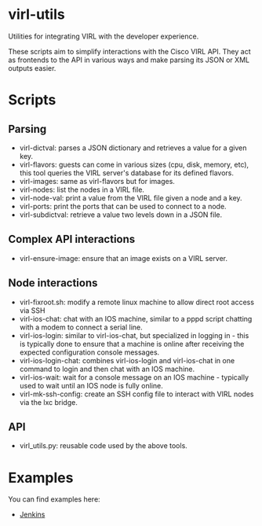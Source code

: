 virl-utils
==========

Utilities for integrating VIRL with the developer experience.

These scripts aim to simplify interactions with the Cisco VIRL API. They act
as frontends to the API in various ways and make parsing its JSON or XML 
outputs easier.

Scripts
=======

Parsing
-------

* virl-dictval: parses a JSON dictionary and retrieves a value for a given key.
* virl-flavors: guests can come in various sizes (cpu, disk, memory, etc), this tool queries the VIRL server's database for its defined flavors.
* virl-images: same as virl-flavors but for images.
* virl-nodes: list the nodes in a VIRL file.
* virl-node-val: print a value from the VIRL file given a node and a key.
* virl-ports: print the ports that can be used to connect to a node.
* virl-subdictval: retrieve a value two levels down in a JSON file.

Complex API interactions
------------------------

* virl-ensure-image: ensure that an image exists on a VIRL server.

Node interactions
-----------------

* virl-fixroot.sh: modify a remote linux machine to allow direct root access via SSH
* virl-ios-chat: chat with an IOS machine, similar to a pppd script chatting with a modem to connect a serial line.
* virl-ios-login: similar to virl-ios-chat, but specialized in logging in - this is typically done to ensure that a machine is online after receiving the expected configuration console messages.
* virl-ios-login-chat: combines virl-ios-login and virl-ios-chat in one command to login and then chat with an IOS machine.
* virl-ios-wait: wait for a console message on an IOS machine - typically used to wait until an IOS node is fully online.
* virl-mk-ssh-config: create an SSH config file to interact with VIRL nodes via the lxc bridge.

API
---

* virl_utils.py: reusable code used by the above tools.

Examples
========

You can find examples here:

* [Jenkins](examples/README.md)
